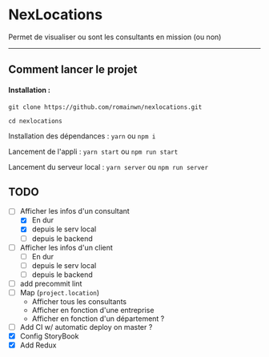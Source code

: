 # NexLocations

Permet de visualiser ou sont les consultants en mission (ou non)

---------------

## Comment lancer le projet

#### Installation :

`git clone https://github.com/romainwn/nexlocations.git`

`cd nexlocations`

Installation des dépendances :
`yarn` ou `npm i`

Lancement de l'appli :
`yarn start` ou `npm run start`

Lancement du serveur local :
`yarn server` ou `npm run server`

## TODO
- [ ] Afficher les infos d'un consultant
  - [x] En dur
  - [x] depuis le serv local
  - [ ] depuis le backend
- [ ] Afficher les infos d'un client
  - [ ] En dur
  - [ ] depuis le serv local
  - [ ] depuis le backend
- [ ] add precommit lint
- [ ] Map (`project.location`)
  - Afficher tous les consultants
  - Afficher en fonction d'une entreprise
  - Afficher en fonction d'un département ?
- [ ] Add CI w/ automatic deploy on master ?
- [x] Config StoryBook
- [x] Add Redux
